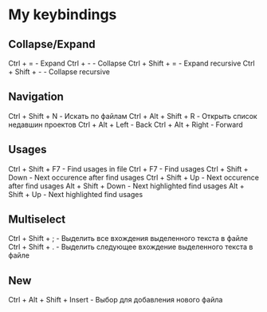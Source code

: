 # My keybindings

## Collapse/Expand
Ctrl + = - Expand
Ctrl + - - Collapse
Ctrl + Shift + = - Expand recursive
Ctrl + Shift + - - Collapse recursive

## Navigation
Ctrl + Shift + N - Искать по файлам
Ctrl + Alt + Shift + R - Открыть список недавшин проектов
Ctrl + Alt + Left - Back
Ctrl + Alt + Right - Forward

## Usages
Ctrl + Shift + F7 - Find usages in file
Ctrl + F7 - Find usages
Ctrl + Shift + Down - Next occurence after find usages
Ctrl + Shift + Up - Next occurence after find usages
Alt + Shift + Down - Next highlighted find usages
Alt + Shift + Up - Next highlighted find usages

## Multiselect
Ctrl + Shift + ; - Выделить все вхождения выделенного текста в файле
Ctrl + Shift + . - Выделить следующее вхождение выделенного текста в файле

## New
Ctrl + Alt + Shift + Insert - Выбор для добавления нового файла


